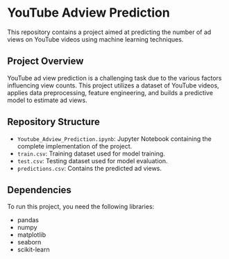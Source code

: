 # YouTube Adview Prediction

This repository contains a project aimed at predicting the number of ad views on YouTube videos using machine learning techniques.

## Project Overview

YouTube ad view prediction is a challenging task due to the various factors influencing view counts. This project utilizes a dataset of YouTube videos, applies data preprocessing, feature engineering, and builds a predictive model to estimate ad views.

## Repository Structure

- `Youtube_Adview_Prediction.ipynb`: Jupyter Notebook containing the complete implementation of the project.
- `train.csv`: Training dataset used for model training.
- `test.csv`: Testing dataset used for model evaluation.
- `predictions.csv`: Contains the predicted ad views.

## Dependencies

To run this project, you need the following libraries:
- pandas
- numpy
- matplotlib
- seaborn
- scikit-learn

